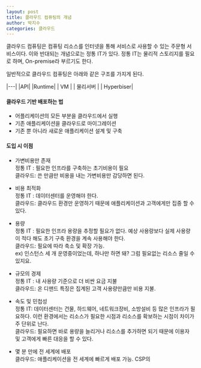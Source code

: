 ```yaml
---
layout: post
title: 클라우드 컴퓨팅의 개념
author: 박지수
categories: 클라우드
---
```


클라우드 컴퓨팅은 컴퓨팅 리소스를 인터넷을 통해 서비스로 사용할 수 있는 주문형 서비스이다. 이와 반대되는 개념으로는 정통 IT가 있다. 정통 IT는 물리적 스토리지를 필요로 하며, On-premise라 부르기도 한다. 

일반적으로 클라우드 컴퓨팅은 아래와 같은 구조를 가지게 된다.

|---|
|API|
|Runtime|
| VM |
| 물리서버 |
| Hyperbiser|


#### 


#### 클라우드 기반 배포하는 법

- 어플리케이션의 모든 부분을 클라우드에서 실행
- 기존 애플리케이션을 클라우드로 마이그레이션
- 기존 뿐 아니라 새로운 애플리케이션 설계 및 구축


#### 도입 시 이점

- 가변비용만 존재  
	정통 IT : 필요한 인프라를 구축하는 초기비용이 필요  
    클라우드: 쓴 만큼만 비용을 내는 가변비용만 감당하면 된다.

- 비용 최적화  
	정통 IT : 데이터센터를 운영해야 한다.  
	클라우드: 클라우드 환경만 운영하기 때문에 애플리케이션과 고객에게만 집중 할 수 있다.

- 용량  
	정통 IT : 필요한 인프라 용량을 추정할 필요가 없다. 예상 사용량보다 실제 사용량이 적다 해도 초기 구축 환경을 계속 사용해야 한다.    
	클라우드: 필요에 따라 축소 및 확장 가능.   
              ex) 인스턴스 세 개 운영중이었는데, 하나만 하면 돼? 그럼 필요없는 리소스 줄일 수 있지요.

- 규모의 경제  
	정통 IT : 내 사용량 기준으로 더 비싼 요금 지불  
	클라우드: 온 디맨드 특징은 집계된 고객 사용량만큼만 비용 지불. 

- 속도 및 민첩성  
	정통 IT: 데이터센터는 건물, 하드웨어, 네트워크장비, 소방설비 등 많은 인프라가 필요하다. 이런 환경에서는 리소스가 필요한 시점과 리소스를 확보하는 시점이 차이가 주 단위로 난다.  
	클라우드: 필요하면 바로 용량을 늘리거나 리소스를 추가하면 되기 때문에 이용자 및 고객에게 빠른 대응을 할 수 있다. 

- 몇 분 만에 전 세계에 배포  
	클라우드: 애플리케이션을 전 세계에 빠르게 배포 가능. CSP의 